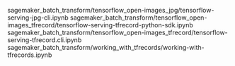 sagemaker_batch_transform/tensorflow_open-images_jpg/tensorflow-serving-jpg-cli.ipynb
sagemaker_batch_transform/tensorflow_open-images_tfrecord/tensorflow-serving-tfrecord-python-sdk.ipynb
sagemaker_batch_transform/tensorflow_open-images_tfrecord/tensorflow-serving-tfrecord.cli.ipynb
sagemaker_batch_transform/working_with_tfrecords/working-with-tfrecords.ipynb

